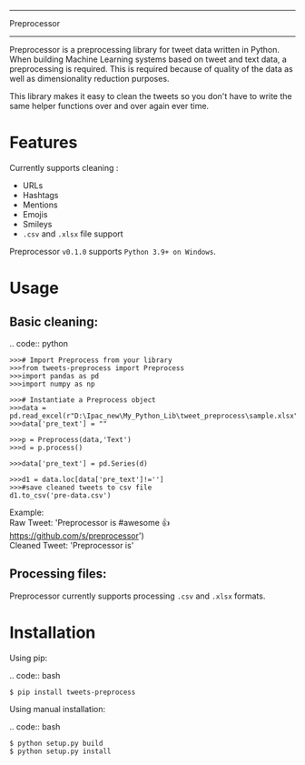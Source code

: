 *****
Preprocessor
*****


Preprocessor is a preprocessing library for tweet data written in
Python. When building Machine Learning systems based on tweet and text data, a
preprocessing is required. This is required because of quality of the data as well as dimensionality reduction purposes. 

This library makes it easy to clean the tweets so you don't have to write the same helper functions over and over again ever time.

Features
========

Currently supports cleaning :

-  URLs
-  Hashtags
-  Mentions
-  Emojis
-  Smileys
-  ``.csv`` and ``.xlsx`` file support

Preprocessor ``v0.1.0`` supports
``Python 3.9+ on Windows``. 

Usage
=====

Basic cleaning:
---------------

.. code:: python
    
    >>># Import Preprocess from your library
    >>>from tweets-preprocess import Preprocess
    >>>import pandas as pd
    >>>import numpy as np

    >>># Instantiate a Preprocess object
    >>>data = pd.read_excel(r"D:\Ipac_new\My_Python_Lib\tweet_preprocess\sample.xlsx")
    >>>data['pre_text'] = ""

    >>>p = Preprocess(data,'Text')
    >>>d = p.process()

    >>>data['pre_text'] = pd.Series(d)

    >>>d1 = data.loc[data['pre_text']!='']
    >>>#save cleaned tweets to csv file
    d1.to_csv('pre-data.csv')
    
    
 Example:   
 Raw Tweet: 'Preprocessor is #awesome 👍 https://github.com/s/preprocessor')    
 Cleaned Tweet: 'Preprocessor is'   


Processing files:
-----------------

Preprocessor currently supports processing ``.csv`` and ``.xlsx``
formats. 

Installation
============

Using pip:

.. code:: bash

    $ pip install tweets-preprocess


Using manual installation:

.. code:: bash

    $ python setup.py build
    $ python setup.py install

